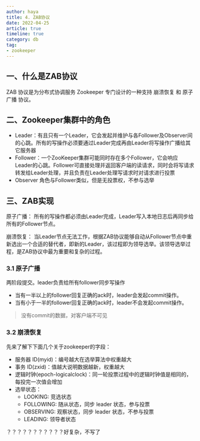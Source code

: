 ```yaml
---
author: haya
title: 4. ZAB协议
date: 2022-04-25
article: true
timeline: true
category: db
tag:
- zookeeper
---
```


## 一、什么是ZAB协议
ZAB 协议是为分布式协调服务 Zookeeper 专门设计的一种支持 崩溃恢复 和 原子广播 协议。

## 二、Zookeeper集群中的角色
- Leader：有且只有一个Leader，它会发起并维护与各Follower及Observer间的心跳。所有的写操作必须要通过Leader完成再由Leader将写操作广播给其它服务器
- Follower：一个ZooKeeper集群可能同时存在多个Follower，它会响应Leader的心跳。Follower可直接处理并返回客户端的读请求，同时会将写请求转发给Leader处理，并且负责在Leader处理写请求时对请求进行投票
- Observer 角色与Follower类似，但是无投票权，不参与选举

## 三、ZAB实现
原子广播： 所有的写操作都必须由Leader完成，Leader写入本地日志后再同步给所有的Follower节点。

崩溃恢复： 当Leader节点无法工作，根据ZAB协议能够自动从Follower节点中重新选出一个合适的替代者，即新的Leader，该过程即为领导选举。该领导选举过程，是ZAB协议中最为重要和复杂的过程。

### 3.1 原子广播
两阶段提交。leader负责给所有follower同步写操作
- 当有一半以上的follower回复正确的ack时，leader会发起commit操作。
- 当有小于一半的follower回复正确的ack时，leader不会发起commit操作。
> 没有commit的数据，对客户端不可见

### 3.2 崩溃恢复
先来了解下下面几个关于zookeeper的字段：
- 服务器 ID(myid)：编号越大在选举算法中权重越大
- 事务 ID(zxid)：值越大说明数据越新，权重越大
- 逻辑时钟(epoch-logicalclock)：同一轮投票过程中的逻辑时钟值是相同的，每投完一次值会增加
- 选举状态：
  - LOOKING: 竞选状态
  - FOLLOWING: 随从状态，同步 leader 状态，参与投票
  - OBSERVING: 观察状态，同步 leader 状态，不参与投票
  - LEADING: 领导者状态


？？？？？？？？？？？好复杂，不写了